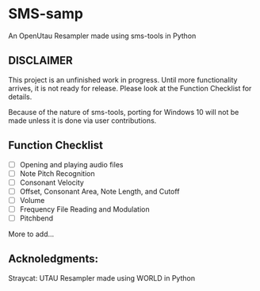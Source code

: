 # SMS-samp
An OpenUtau Resampler made using sms-tools in Python

## DISCLAIMER
This project is an unfinished work in progress. Until more functionality arrives, it is not ready for release. Please look at the Function Checklist for details.

Because of the nature of sms-tools, porting for Windows 10 will not be made unless it is done via user contributions.

## Function Checklist
- [ ] Opening and playing audio files
- [ ] Note Pitch Recognition
- [ ] Consonant Velocity
- [ ] Offset, Consonant Area, Note Length, and Cutoff
- [ ] Volume
- [ ] Frequency File Reading and Modulation
- [ ] Pitchbend

More to add...

## Acknoledgments:
Straycat: UTAU Resampler made using WORLD in Python